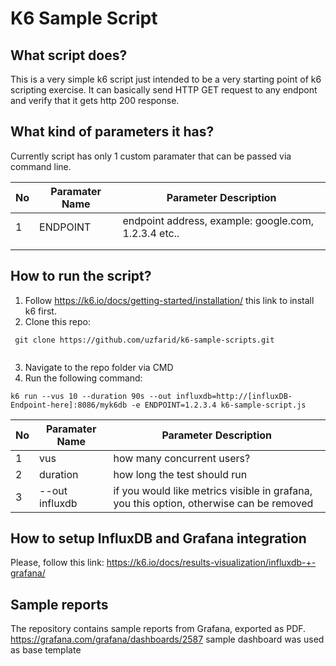 # K6 Sample Script

## What script does?

This is a very simple k6 script just intended to be a very starting point of k6 scripting exercise.
It can basically send HTTP GET request to any endpont and verify that it gets http 200 response.

## What kind of parameters it has?

Currently script has only 1 custom paramater that can be passed via command line. 

| No | Paramater Name | Parameter Description                                |
|----|----------------|------------------------------------------------------|
| 1  | ENDPOINT       | endpoint address, example: google.com, 1.2.3.4 etc.. |
|    |                |                                                      |
|    |                |                                                      |

## How to run the script?

1. Follow https://k6.io/docs/getting-started/installation/ this link to install k6 first. 
2. Clone this repo: 

```
 git clone https://github.com/uzfarid/k6-sample-scripts.git 
 
```
3. Navigate to the repo folder via CMD
4. Run the following command:

```
k6 run --vus 10 --duration 90s --out influxdb=http://[influxDB-Endpoint-here]:8086/myk6db -e ENDPOINT=1.2.3.4 k6-sample-script.js
```

| No | Paramater Name | Parameter Description                                |
|----|----------------|------------------------------------------------------|
| 1  | vus       | how many concurrent users?|
|  2  |       duration         |     how long the test should run                                                 |
|   3 |          --out influxdb      |      if you would like metrics visible in grafana, you this option, otherwise can be removed                                                |
## How to setup InfluxDB and Grafana integration

Please, follow this link:
https://k6.io/docs/results-visualization/influxdb-+-grafana/

## Sample reports

The repository contains sample reports from Grafana, exported as PDF. https://grafana.com/grafana/dashboards/2587 sample dashboard was used as base template
